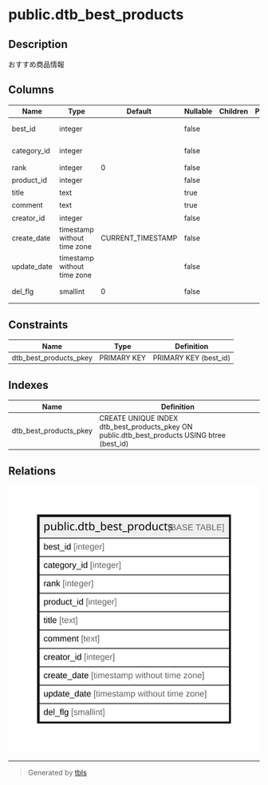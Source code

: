 # public.dtb_best_products

## Description

おすすめ商品情報

## Columns

| Name | Type | Default | Nullable | Children | Parents | Comment |
| ---- | ---- | ------- | -------- | -------- | ------- | ------- |
| best_id | integer |  | false |  |  | ベスト商品ID |
| category_id | integer |  | false |  |  | カテゴリID |
| rank | integer | 0 | false |  |  | 表示順 |
| product_id | integer |  | false |  |  | 商品ID |
| title | text |  | true |  |  | タイトル |
| comment | text |  | true |  |  | コメント |
| creator_id | integer |  | false |  |  | 作成者ID |
| create_date | timestamp without time zone | CURRENT_TIMESTAMP | false |  |  | 作成日時 |
| update_date | timestamp without time zone |  | false |  |  | 更新日時 |
| del_flg | smallint | 0 | false |  |  | 削除フラグ |

## Constraints

| Name | Type | Definition |
| ---- | ---- | ---------- |
| dtb_best_products_pkey | PRIMARY KEY | PRIMARY KEY (best_id) |

## Indexes

| Name | Definition |
| ---- | ---------- |
| dtb_best_products_pkey | CREATE UNIQUE INDEX dtb_best_products_pkey ON public.dtb_best_products USING btree (best_id) |

## Relations

![er](public.dtb_best_products.svg)

---

> Generated by [tbls](https://github.com/k1LoW/tbls)
